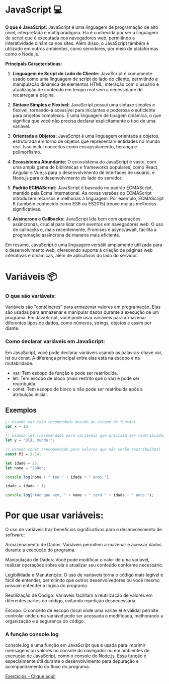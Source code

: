 # JavaScript 💻

**O que é JavaScript:**
JavaScript é uma linguagem de programação de alto nível, interpretada e multiparadigma. Ela é conhecida por ser a linguagem de script que é executada nos navegadores web, permitindo a interatividade dinâmica nos sites. Além disso, o JavaScript também é utilizado em outros ambientes, como servidores, por meio de plataformas como o Node.js.

**Principais Características:**

1. **Linguagem de Script do Lado do Cliente:** JavaScript é comumente usado como uma linguagem de script do lado do cliente, permitindo a manipulação dinâmica de elementos HTML, interação com o usuário e atualização de conteúdo em tempo real sem a necessidade de recarregar a página.

2. **Sintaxe Simples e Flexível:** JavaScript possui uma sintaxe simples e flexível, tornando-a acessível para iniciantes e poderosa o suficiente para projetos complexos. É uma linguagem de tipagem dinâmica, o que significa que você não precisa declarar explicitamente o tipo de uma variável.

3. **Orientada a Objetos:** JavaScript é uma linguagem orientada a objetos, estruturada em torno de objetos que representam entidades no mundo real. Isso inclui conceitos como encapsulamento, herança e polimorfismo.

4. **Ecossistema Abundante:** O ecossistema do JavaScript é vasto, com uma ampla gama de bibliotecas e frameworks populares, como React, Angular e Vue.js para o desenvolvimento de interfaces de usuário, e Node.js para o desenvolvimento do lado do servidor.

5. **Padrão ECMAScript:** JavaScript é baseado no padrão ECMAScript, mantido pela Ecma International. As novas versões do ECMAScript introduzem recursos e melhorias à linguagem. Por exemplo, ECMAScript 6 (também conhecido como ES6 ou ES2015) trouxe muitas melhorias significativas.

6. **Assíncrono e Callbacks:** JavaScript lida bem com operações assíncronas, crucial para lidar com eventos em navegadores web. O uso de callbacks e, mais recentemente, Promises e async/await, facilita a programação assíncrona de maneira mais eficiente.

Em resumo, JavaScript é uma linguagem versátil amplamente utilizada para o desenvolvimento web, oferecendo suporte à criação de páginas web interativas e dinâmicas, além de aplicativos do lado do servidor.

# Variáveis 📦
### O que são variáveis:
Variáveis são "contêineres" para armazenar valores em programação. Elas são usadas para armazenar e manipular dados durante a execução de um programa. Em JavaScript, você pode usar variáveis para armazenar diferentes tipos de dados, como números, strings, objetos e assim por diante.

### Como declarar variáveis em JavaScript:
Em JavaScript, você pode declarar variáveis usando as palavras-chave var, let ou const. A diferença principal entre elas está na escopo e na mutabilidade.

- var: Tem escopo de função e pode ser reatribuída.
- let: Tem escopo de bloco (mais restrito que o var) e pode ser reatribuída.
- const: Tem escopo de bloco e não pode ser reatribuída após a atribuição inicial.


## Exemplos

```javascript
// Usando var (não recomendado devido ao escopo de função)
var x = 10;

// Usando let (recomendado para variáveis que precisam ser reatribuídas)
let y = "Olá, mundo!";

// Usando const (recomendado para valores que não serão reatribuídos)
const PI = 3.14;

let idade = 25;
let nome = "João";

console.log(nome + " tem " + idade + " anos.");

idade = idade + 1;

console.log("Ano que vem, " + nome + " terá " + idade + " anos."); 
```

# Por que usar variáveis:
O uso de variáveis traz benefícios significativos para o desenvolvimento de software:

Armazenamento de Dados: Variáveis permitem armazenar e acessar dados durante a execução do programa.

Manipulação de Dados: Você pode modificar o valor de uma variável, realizar operações sobre ela e atualizar seu conteúdo conforme necessário.

Legibilidade e Manutenção: O uso de variáveis torna o código mais legível e fácil de entender, permitindo que outros desenvolvedores ou você mesmo possam entender a lógica do programa.

Reutilização de Código: Variáveis facilitam a reutilização de valores em diferentes partes do código, evitando repetição desnecessária.

Escopo: O conceito de escopo (local onde uma variáv el é válida) permite controlar onde uma variável pode ser acessada e modificada, melhorando a organização e a segurança do código.

### A função console.log
console.log é uma função em JavaScript que é usada para imprimir mensagens ou valores no console do navegador ou em ambientes de execução de JavaScript, como o console do Node.js. Essa função é especialmente útil durante o desenvolvimento para depuração e acompanhamento do fluxo do programa.

[Exercícios - Clique aqui!](./1.variaveisExercicios.md)